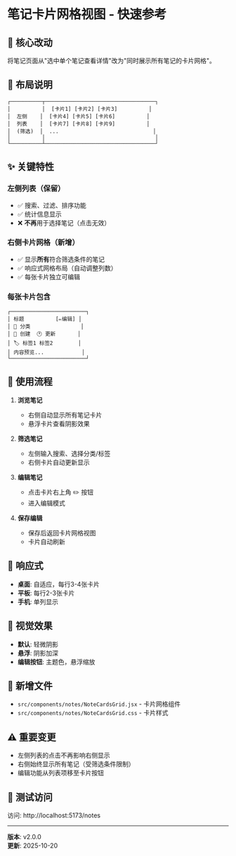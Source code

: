 # 笔记卡片网格视图 - 快速参考

## 🎯 核心改动

将笔记页面从"选中单个笔记查看详情"改为"同时展示所有笔记的卡片网格"。

## 📐 布局说明

```
┌──────────┬───────────────────────────────────┐
│          │  [卡片1] [卡片2] [卡片3]          │
│  左侧    │  [卡片4] [卡片5] [卡片6]          │
│  列表    │  [卡片7] [卡片8] [卡片9]          │
│  (筛选)  │  ...                              │
│          │                                   │
└──────────┴───────────────────────────────────┘
```

## ✨ 关键特性

### 左侧列表（保留）
- ✅ 搜索、过滤、排序功能
- ✅ 统计信息显示
- ❌ **不再**用于选择笔记（点击无效）

### 右侧卡片网格（新增）
- ✅ 显示**所有**符合筛选条件的笔记
- ✅ 响应式网格布局（自动调整列数）
- ✅ 每张卡片独立可编辑

### 每张卡片包含
```
┌────────────────────────┐
│ 标题          [✏️编辑] │
│ 📂 分类                │
│ 📅 创建  🕐 更新       │
│ 🏷️ 标签1 标签2        │
│ 内容预览...            │
└────────────────────────┘
```

## 🔄 使用流程

1. **浏览笔记**
   - 右侧自动显示所有笔记卡片
   - 悬浮卡片查看阴影效果

2. **筛选笔记**
   - 左侧输入搜索、选择分类/标签
   - 右侧卡片自动更新显示

3. **编辑笔记**
   - 点击卡片右上角 ✏️ 按钮
   - 进入编辑模式

4. **保存编辑**
   - 保存后返回卡片网格视图
   - 卡片自动刷新

## 📱 响应式

- **桌面**: 自适应，每行3-4张卡片
- **平板**: 每行2-3张卡片
- **手机**: 单列显示

## 🎨 视觉效果

- **默认**: 轻微阴影
- **悬浮**: 阴影加深
- **编辑按钮**: 主题色，悬浮缩放

## 📁 新增文件

- `src/components/notes/NoteCardsGrid.jsx` - 卡片网格组件
- `src/components/notes/NoteCardsGrid.css` - 卡片样式

## ⚠️ 重要变更

- 左侧列表的点击不再影响右侧显示
- 右侧始终显示所有笔记（受筛选条件限制）
- 编辑功能从列表项移至卡片按钮

## 🚀 测试访问

访问: http://localhost:5173/notes

---

**版本**: v2.0.0  
**更新**: 2025-10-20
